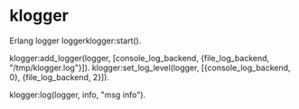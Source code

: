klogger
=======

Erlang logger loggerklogger:start().


klogger:add_logger(logger, [console_log_backend, {file_log_backend, "/tmp/klogger.log"}]). 
klogger:set_log_level(logger, [{console_log_backend, 0}, {file_log_backend, 2}]).

klogger:log(logger, info, "msg info").